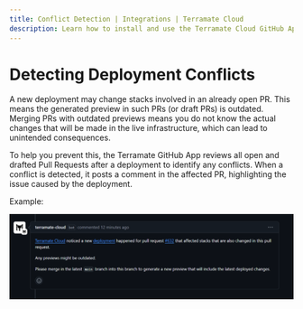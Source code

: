 ```yaml
---
title: Conflict Detection | Integrations | Terramate Cloud
description: Learn how to install and use the Terramate Cloud GitHub App to integrate your GitHub and Terramate Cloud Organizations.
---
```


# Detecting Deployment Conflicts

A new deployment may change stacks involved in an already open PR. This means the generated preview in such PRs (or draft PRs) is outdated. Merging PRs with outdated previews means you do not know the actual changes that will be made in the live infrastructure, which can lead to unintended consequences.

To help you prevent this, the Terramate GitHub App reviews all open and drafted Pull Requests after a deployment to identify any conflicts. When a conflict is detected, it posts a comment in the affected PR, highlighting the issue caused by the deployment.

Example:

![Deployment Conflict Detection](../../assets/deployment-conflict.png "Deployment Conflict Detection")
